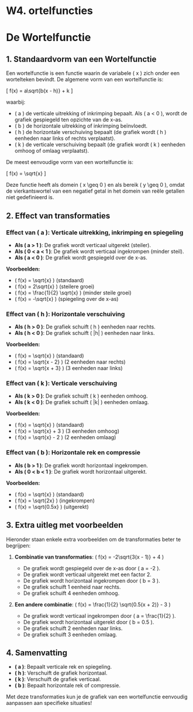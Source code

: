 # W4. ortelfuncties

# **De Wortelfunctie**

## **1. Standaardvorm van een Wortelfunctie**
Een wortelfunctie is een functie waarin de variabele \( x \) zich onder een wortelteken bevindt. De algemene vorm van een wortelfunctie is:

\[
f(x) = a\sqrt{b(x - h)} + k
\]

waarbij:
- \( a \) de verticale uitrekking of inkrimping bepaalt. Als \( a < 0 \), wordt de grafiek gespiegeld ten opzichte van de x-as.
- \( b \) de horizontale uitrekking of inkrimping beïnvloedt.
- \( h \) de horizontale verschuiving bepaalt (de grafiek wordt \( h \) eenheden naar links of rechts verplaatst).
- \( k \) de verticale verschuiving bepaalt (de grafiek wordt \( k \) eenheden omhoog of omlaag verplaatst).

De meest eenvoudige vorm van een wortelfunctie is:

\[
f(x) = \sqrt{x}
\]

Deze functie heeft als domein \( x \geq 0 \) en als bereik \( y \geq 0 \), omdat de vierkantswortel van een negatief getal in het domein van reële getallen niet gedefinieerd is.

## **2. Effect van transformaties**

### **Effect van \( a \): Verticale uitrekking, inkrimping en spiegeling**
- **Als \( a > 1 \)**: De grafiek wordt verticaal uitgerekt (steiler).
- **Als \( 0 < a < 1 \)**: De grafiek wordt verticaal ingekrompen (minder steil).
- **Als \( a < 0 \)**: De grafiek wordt gespiegeld over de x-as.

**Voorbeelden:**
- \( f(x) = \sqrt{x} \) (standaard)
- \( f(x) = 2\sqrt{x} \) (steilere groei)
- \( f(x) = \frac{1}{2} \sqrt{x} \) (minder steile groei)
- \( f(x) = -\sqrt{x} \) (spiegeling over de x-as)

### **Effect van \( h \): Horizontale verschuiving**
- **Als \( h > 0 \)**: De grafiek schuift \( h \) eenheden naar rechts.
- **Als \( h < 0 \)**: De grafiek schuift \( |h| \) eenheden naar links.

**Voorbeelden:**
- \( f(x) = \sqrt{x} \) (standaard)
- \( f(x) = \sqrt{x - 2} \) (2 eenheden naar rechts)
- \( f(x) = \sqrt{x + 3} \) (3 eenheden naar links)

### **Effect van \( k \): Verticale verschuiving**
- **Als \( k > 0 \)**: De grafiek schuift \( k \) eenheden omhoog.
- **Als \( k < 0 \)**: De grafiek schuift \( |k| \) eenheden omlaag.

**Voorbeelden:**
- \( f(x) = \sqrt{x} \) (standaard)
- \( f(x) = \sqrt{x} + 3 \) (3 eenheden omhoog)
- \( f(x) = \sqrt{x} - 2 \) (2 eenheden omlaag)

### **Effect van \( b \): Horizontale rek en compressie**
- **Als \( b > 1 \)**: De grafiek wordt horizontaal ingekrompen.
- **Als \( 0 < b < 1 \)**: De grafiek wordt horizontaal uitgerekt.

**Voorbeelden:**
- \( f(x) = \sqrt{x} \) (standaard)
- \( f(x) = \sqrt{2x} \) (ingekrompen)
- \( f(x) = \sqrt{0.5x} \) (uitgerekt)

## **3. Extra uitleg met voorbeelden**

Hieronder staan enkele extra voorbeelden om de transformaties beter te begrijpen:

1. **Combinatie van transformaties**: \( f(x) = -2\sqrt{3(x - 1)} + 4 \)
   - De grafiek wordt gespiegeld over de x-as door \( a = -2 \).
   - De grafiek wordt verticaal uitgerekt met een factor 2.
   - De grafiek wordt horizontaal ingekrompen door \( b = 3 \).
   - De grafiek schuift 1 eenheid naar rechts.
   - De grafiek schuift 4 eenheden omhoog.

2. **Een andere combinatie**: \( f(x) = \frac{1}{2} \sqrt{0.5(x + 2)} - 3 \)
   - De grafiek wordt verticaal ingekrompen door \( a = \frac{1}{2} \).
   - De grafiek wordt horizontaal uitgerekt door \( b = 0.5 \).
   - De grafiek schuift 2 eenheden naar links.
   - De grafiek schuift 3 eenheden omlaag.

## **4. Samenvatting**
- **\( a \)**: Bepaalt verticale rek en spiegeling.
- **\( h \)**: Verschuift de grafiek horizontaal.
- **\( k \)**: Verschuift de grafiek verticaal.
- **\( b \)**: Bepaalt horizontale rek of compressie.

Met deze transformaties kun je de grafiek van een wortelfunctie eenvoudig aanpassen aan specifieke situaties!

